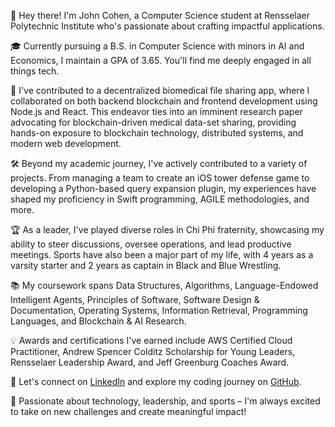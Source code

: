 👋 Hey there! I'm John Cohen, a Computer Science student at Rensselaer Polytechnic Institute who's passionate about crafting impactful applications.

🎓 Currently pursuing a B.S. in Computer Science with minors in AI and Economics, I maintain a GPA of 3.65. You'll find me deeply engaged in all things tech.

🔭 I've contributed to a decentralized biomedical file sharing app, where I collaborated on both backend blockchain and frontend development using Node.js and React. This endeavor ties into an imminent research paper advocating for blockchain-driven medical data-set sharing, providing hands-on exposure to blockchain technology, distributed systems, and modern web development.

🛠️ Beyond my academic journey, I've actively contributed to a variety of projects. From managing a team to create an iOS tower defense game to developing a Python-based query expansion plugin, my experiences have shaped my proficiency in Swift programming, AGILE methodologies, and more.

🏆 As a leader, I've played diverse roles in Chi Phi fraternity, showcasing my ability to steer discussions, oversee operations, and lead productive meetings. Sports have also been a major part of my life, with 4 years as a varsity starter and 2 years as captain in Black and Blue Wrestling.

📚 My coursework spans Data Structures, Algorithms, Language-Endowed Intelligent Agents, Principles of Software, Software Design & Documentation, Operating Systems, Information Retrieval, Programming Languages, and Blockchain & AI Research.

💡 Awards and certifications I've earned include AWS Certified Cloud Practitioner, Andrew Spencer Colditz Scholarship for Young Leaders, Rensselaer Leadership Award, and Jeff Greenburg Coaches Award.

🔗 Let's connect on [LinkedIn](https://www.linkedin.com/in/john-cohen-81a638268/) and explore my coding journey on [GitHub](https://github.com/Yuerden).

🌟 Passionate about technology, leadership, and sports – I'm always excited to take on new challenges and create meaningful impact!
